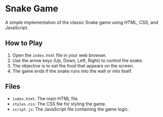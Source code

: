 # Snake Game

A simple implementation of the classic Snake game using HTML, CSS, and JavaScript.

## How to Play

1.  Open the `index.html` file in your web browser.
2.  Use the arrow keys (Up, Down, Left, Right) to control the snake.
3.  The objective is to eat the food that appears on the screen.
4.  The game ends if the snake runs into the wall or into itself.

## Files

*   `index.html`: The main HTML file.
*   `styles.css`: The CSS file for styling the game.
*   `script.js`: The JavaScript file containing the game logic.
